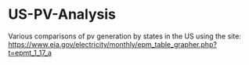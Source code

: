 # US-PV-Analysis
Various comparisons of pv generation by states in the US
using the site:
https://www.eia.gov/electricity/monthly/epm_table_grapher.php?t=epmt_1_17_a
